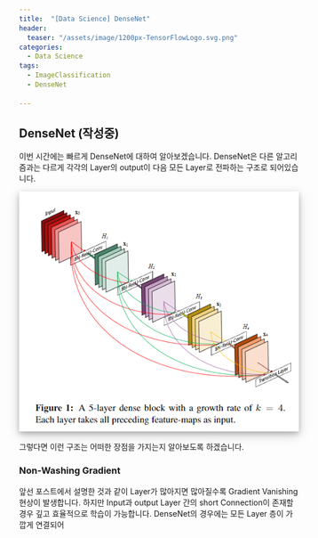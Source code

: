 ```yaml
---
title:  "[Data Science] DenseNet"
header:
  teaser: "/assets/image/1200px-TensorFlowLogo.svg.png"
categories: 
  - Data Science
tags:
  - ImageClassification
  - DenseNet
  
---
```

## DenseNet (작성중)

이번 시간에는 빠르게 DenseNet에 대하여 알아보겠습니다. DenseNet은 다른 알고리즘과는 다르게 각각의 Layer의 output이 다음 모든 Layer로 전파하는 구조로 되어있습니다.

<img src="../../assets/image/image-20201122233712078.png" alt="img" class="border-shadow" style="box-shadow: 0 4px 8px 0 rgba(0, 0, 0, 0.2), 0 6px 20px 0 rgba(0, 0, 0, 0.19)">

그렇다면 이런 구조는 어떠한 장점을 가지는지 알아보도록 하겠습니다.



### Non-Washing Gradient

앞선 포스트에서 설명한 것과 같이 Layer가 많아지면 많아질수록 Gradient Vanishing 현상이 발생합니다. 하지만 Input과 output Layer 간의 short Connection이 존재할 경우 깊고 효율적으로 학습이 가능합니다. DenseNet의 경우에는 모든 Layer 층이 가깝게 연결되어 